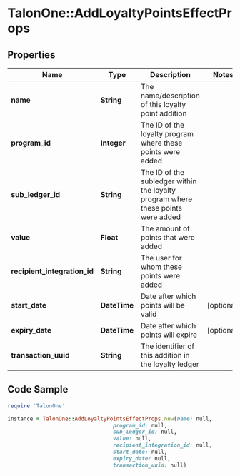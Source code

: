 # TalonOne::AddLoyaltyPointsEffectProps

## Properties

Name | Type | Description | Notes
------------ | ------------- | ------------- | -------------
**name** | **String** | The name/description of this loyalty point addition | 
**program_id** | **Integer** | The ID of the loyalty program where these points were added | 
**sub_ledger_id** | **String** | The ID of the subledger within the loyalty program where these points were added | 
**value** | **Float** | The amount of points that were added | 
**recipient_integration_id** | **String** | The user for whom these points were added | 
**start_date** | **DateTime** | Date after which points will be valid | [optional] 
**expiry_date** | **DateTime** | Date after which points will expire | [optional] 
**transaction_uuid** | **String** | The identifier of this addition in the loyalty ledger | 

## Code Sample

```ruby
require 'TalonOne'

instance = TalonOne::AddLoyaltyPointsEffectProps.new(name: null,
                                 program_id: null,
                                 sub_ledger_id: null,
                                 value: null,
                                 recipient_integration_id: null,
                                 start_date: null,
                                 expiry_date: null,
                                 transaction_uuid: null)
```


